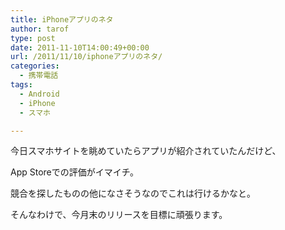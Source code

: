 ```yaml
---
title: iPhoneアプリのネタ
author: tarof
type: post
date: 2011-11-10T14:00:49+00:00
url: /2011/11/10/iphoneアプリのネタ/
categories:
  - 携帯電話
tags:
  - Android
  - iPhone
  - スマホ

---
```

今日スマホサイトを眺めていたらアプリが紹介されていたんだけど、
  
App Storeでの評価がイマイチ。

競合を探したものの他になさそうなのでこれは行けるかなと。
  
そんなわけで、今月末のリリースを目標に頑張ります。